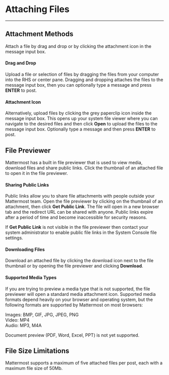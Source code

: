 # Attaching Files
_____

## Attachment Methods
Attach a file by drag and drop or by clicking the attachment icon in the message input box. 

#### Drag and Drop
Upload a file or selection of files by dragging the files from your computer into the RHS or center pane. Dragging and dropping attaches the files to the message input box, then you can optionally type a message and press **ENTER** to post.

#### Attachment Icon
Alternatively, upload files by clicking the grey paperclip icon inside the message input box. This opens up your system file viewer where you can navigate to the desired files and then click **Open** to upload the files to the message input box. Optionally type a message and then press **ENTER** to post.

## File Previewer
Mattermost has a built in file previewer that is used to view media, download files and share public links. Click the thumbnail of an attached file to open it in the file previewer.


#### Sharing Public Links
Public links allow you to share file attachments with people outside your Mattermost team. Open the file previewer by clicking on the thumbnail of an attachment, then click **Get Public Link**. The file will open in a new browser tab and the redirect URL can be shared with anyone. Public links expire after a period of time and become inaccessible for security reasons.

If **Get Public Link** is not visible in the file previewer then contact your system administrator to enable public file links in the System Console file settings.


#### Downloading Files
Download an attached file by clicking the download icon next to the file thumbnail or by opening the file previewer and clicking **Download**.

#### Supported Media Types
If you are trying to preview a media type that is not supported, the file previewer will open a standard media attachment icon. Supported media formats depend heavily on your browser and operating system, but the following formats are supported by Mattermost on most browsers:

Images: BMP, GIF, JPG, JPEG, PNG    
Video: MP4    
Audio: MP3, M4A    

Document preview (PDF, Word, Excel, PPT) is not yet supported.

## File Size Limitations
Mattermost supports a maximum of five attached files per post, each with a maximum file size of 50Mb.

